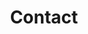 ---
title: "Contact" # in any language you want
# layout: "archives" # is necessary
# url: "/contact"
# description: "Description for contact"
summary: "contact"
showtoc: false
---